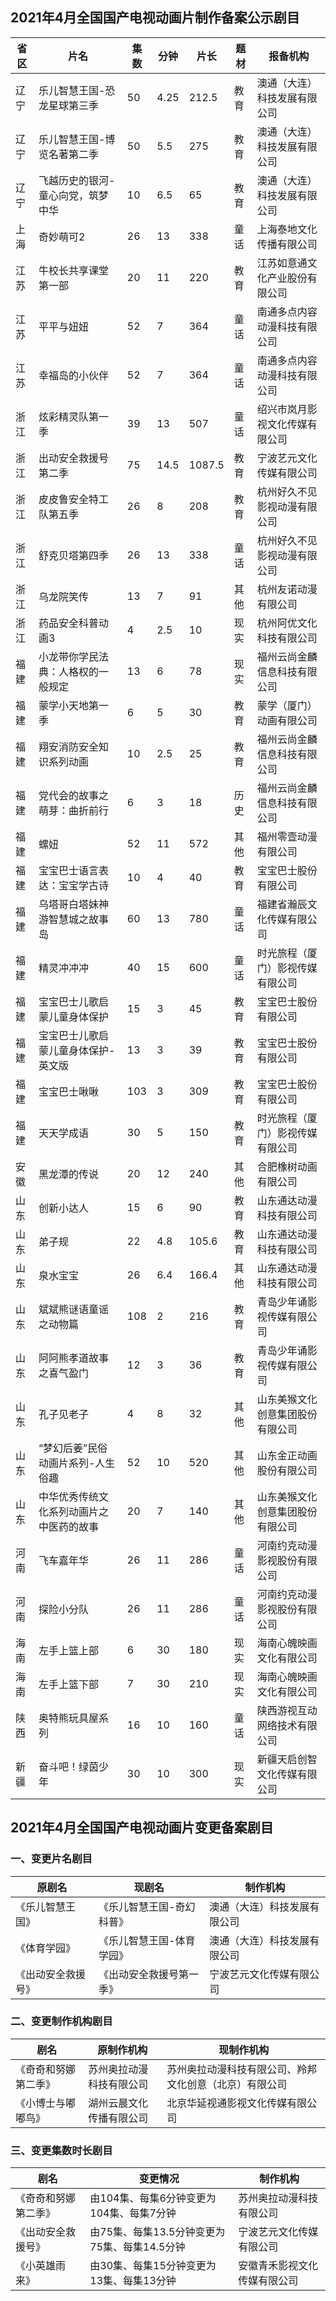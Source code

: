 ## 2021年4月全国国产电视动画片制作备案公示剧目
 省区 | 片名 | 集数 | 分钟 | 片长 | 题材 | 报备机构 
---|---|---|---|---|---|---
 辽宁 | 乐儿智慧王国-恐龙星球第三季 | 50 | 4.25 | 212.5 | 教育 | 澳通（大连）科技发展有限公司 
 辽宁 | 乐儿智慧王国-博览名著第二季 | 50 | 5.5 | 275 | 教育 | 澳通（大连）科技发展有限公司 
 辽宁 | 飞越历史的银河-童心向党，筑梦中华 | 10 | 6.5 | 65 | 教育 | 澳通（大连）科技发展有限公司 
 上海 | 奇妙萌可2 | 26 | 13 | 338 | 童话 | 上海泰地文化传播有限公司 
 江苏 | 牛校长共享课堂第一部 | 20 | 11 | 220 | 教育 | 江苏如意通文化产业股份有限公司 
 江苏 | 平平与妞妞 | 52 | 7 | 364 | 童话 | 南通多点内容动漫科技有限公司 
 江苏 | 幸福岛的小伙伴 | 52 | 7 | 364 | 童话 | 南通多点内容动漫科技有限公司 
 浙江 | 炫彩精灵队第一季 | 39 | 13 | 507 | 童话 | 绍兴市岚月影视文化传媒有限公司 
 浙江 | 出动安全救援号第二季 | 75 | 14.5 | 1087.5 | 教育 | 宁波艺元文化传媒有限公司 
 浙江 | 皮皮鲁安全特工队第五季 | 26 | 8 | 208 | 教育 | 杭州好久不见影视动漫有限公司 
 浙江 | 舒克贝塔第四季 | 26 | 13 | 338 | 童话 | 杭州好久不见影视动漫有限公司 
 浙江 | 乌龙院笑传 | 13 | 7 | 91 | 其他 | 杭州友诺动漫有限公司 
 浙江 | 药品安全科普动画3 | 4 | 2.5 | 10 | 现实 | 杭州阿优文化科技有限公司 
 福建 | 小龙带你学民法典：人格权的一般规定 | 13 | 6 | 78 | 现实 | 福州云尚金麟信息科技有限公司 
 福建 | 蒙学小天地第一季 | 6 | 5 | 30 | 教育 | 蒙学（厦门）动画有限公司 
 福建 | 翔安消防安全知识系列动画 | 10 | 2.5 | 25 | 教育 | 福州云尚金麟信息科技有限公司 
 福建 | 党代会的故事之萌芽：曲折前行 | 6 | 3 | 18 | 历史 | 福州云尚金麟信息科技有限公司 
 福建 | 螺妞 | 52 | 11 | 572 | 其他 | 福州零壹动漫有限公司 
 福建 | 宝宝巴士语言表达：宝宝学古诗 | 10 | 4 | 40 | 教育 | 宝宝巴士股份有限公司 
 福建 | 乌塔哥白塔妹神游智慧城之故事岛 | 60 | 13 | 780 | 童话 | 福建省瀚辰文化传媒有限公司 
 福建 | 精灵冲冲冲 | 40 | 15 | 600 | 童话 | 时光旅程（厦门）影视传媒有限公司 
 福建 | 宝宝巴士儿歌启蒙儿童身体保护 | 15 | 3 | 45 | 教育 | 宝宝巴士股份有限公司 
 福建 | 宝宝巴士儿歌启蒙儿童身体保护-英文版 | 13 | 3 | 39 | 教育 | 宝宝巴士股份有限公司 
 福建 | 宝宝巴士啾啾 | 103 | 3 | 309 | 教育 | 宝宝巴士股份有限公司 
 福建 | 天天学成语 | 30 | 5 | 150 | 教育 | 时光旅程（厦门）影视传媒有限公司 
 安徽 | 黑龙潭的传说 | 20 | 12 | 240 | 其他 | 合肥橡树动画有限公司 
 山东 | 创新小达人 | 15 | 6 | 90 | 教育 | 山东通达动漫科技有限公司 
 山东 | 弟子规 | 22 | 4.8 | 105.6 | 教育 | 山东通达动漫科技有限公司 
 山东 | 泉水宝宝 | 26 | 6.4 | 166.4 | 其他 | 山东通达动漫科技有限公司 
 山东 | 斌斌熊谜语童谣之动物篇 | 108 | 2 | 216 | 教育 | 青岛少年诵影视传媒有限公司 
 山东 | 阿阿熊孝道故事之喜气盈门 | 12 | 3 | 36 | 教育 | 青岛少年诵影视传媒有限公司 
 山东 | 孔子见老子 | 4 | 8 | 32 | 其他 | 山东美猴文化创意集团股份有限公司 
 山东 | “梦幻后姜”民俗动画片系列-人生俗趣 | 52 | 10 | 520 | 其他 | 山东金正动画股份有限公司 
 山东 | 中华优秀传统文化系列动画片之中医药的故事 | 20 | 7 | 140 | 其他 | 山东美猴文化创意集团股份有限公司 
 河南 | 飞车嘉年华 | 26 | 11 | 286 | 童话 | 河南约克动漫影视股份有限公司 
 河南 | 探险小分队 | 26 | 11 | 286 | 童话 | 河南约克动漫影视股份有限公司 
 海南 | 左手上篮上部 | 6 | 30 | 180 | 现实 | 海南心魄映画文化有限公司 
 海南 | 左手上篮下部 | 7 | 30 | 210 | 现实 | 海南心魄映画文化有限公司 
 陕西 | 奥特熊玩具屋系列 | 16 | 10 | 160 | 童话 | 陕西游视互动网络技术有限公司 
 新疆 | 奋斗吧！绿茵少年 | 30 | 10 | 300 | 现实 | 新疆天启创智文化传媒有限公司 

## 2021年4月全国国产电视动画片变更备案剧目
### 一、变更片名剧目
 原剧名 | 现剧名 | 制作机构 
---|---|---
 《乐儿智慧王国》 | 《乐儿智慧王国-奇幻科普》 | 澳通（大连）科技发展有限公司 
 《体育学园》 | 《乐儿智慧王国-体育学园》 | 澳通（大连）科技发展有限公司 
 《出动安全救援号》 | 《出动安全救援号第一季》 | 宁波艺元文化传媒有限公司 

### 二、变更制作机构剧目
 剧名 | 原制作机构 | 现制作机构 
---|---|---
 《奇奇和努娜第二季》 | 苏州奥拉动漫科技有限公司 | 苏州奥拉动漫科技有限公司、羚邦文化创意（北京）有限公司 
 《小博士与嘟嘟鸟》 | 湖州云晨文化传播有限公司 | 北京华延视通影视文化传媒有限公司 

### 三、变更集数时长剧目
 剧名 | 变更情况 | 制作机构 
---|---|---
 《奇奇和努娜第二季》 | 由104集、每集6分钟变更为104集、每集7分钟 | 苏州奥拉动漫科技有限公司 
 《出动安全救援号》 | 由75集、每集13.5分钟变更为75集、每集14.5分钟 | 宁波艺元文化传媒有限公司 
 《小英雄雨来》 | 由30集、每集15分钟变更为13集、每集13分钟 | 安徽青禾影视文化传媒有限公司 
